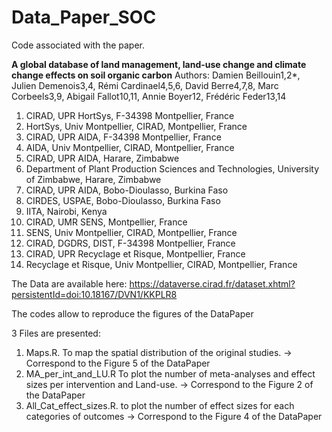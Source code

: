 # Data_Paper_SOC

Code associated with the paper. 

**A global database of land management, land-use change and climate change effects on soil organic carbon**
Authors: 
Damien Beillouin1,2*, Julien Demenois3,4, Rémi Cardinael4,5,6, David Berre4,7,8, Marc Corbeels3,9, Abigail Fallot10,11, Annie Boyer12, Frédéric Feder13,14

1.	CIRAD, UPR HortSys, F-34398 Montpellier, France
2.	HortSys, Univ Montpellier, CIRAD, Montpellier, France
3.	CIRAD, UPR AIDA, F-34398 Montpellier, France
4.	AIDA, Univ Montpellier, CIRAD, Montpellier, France
5.	CIRAD, UPR AIDA, Harare, Zimbabwe 
6.	Department of Plant Production Sciences and Technologies, University of Zimbabwe, Harare, Zimbabwe
7.	CIRAD, UPR AIDA, Bobo-Dioulasso, Burkina Faso
8.	CIRDES, USPAE, Bobo-Dioulasso, Burkina Faso
9.	IITA, Nairobi, Kenya
10.	CIRAD, UMR SENS, Montpellier, France
11.	SENS, Univ Montpellier, CIRAD, Montpellier, France
12.	CIRAD, DGDRS, DIST, F-34398 Montpellier, France
13.	CIRAD, UPR Recyclage et Risque, Montpellier, France
14.	Recyclage et Risque, Univ Montpellier, CIRAD, Montpellier, France

The Data are available here:
https://dataverse.cirad.fr/dataset.xhtml?persistentId=doi:10.18167/DVN1/KKPLR8

The codes allow to reproduce the figures of the DataPaper

3 Files are presented:

1. Maps.R. To map the spatial distribution of the original studies. 
   -> Correspond to the Figure 5 of the DataPaper
2. MA_per_int_and_LU.R To plot the number of meta-analyses and effect sizes per intervention and Land-use. 
  -> Correspond to the Figure 2 of the DataPaper
3. All_Cat_effect_sizes.R. to plot the number of effect sizes for each categories of outcomes
  -> Correspond to the Figure 4 of the DataPaper



